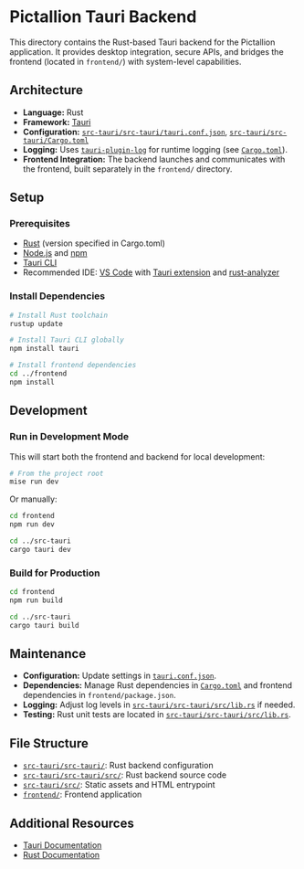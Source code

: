 # Pictallion Tauri Backend

This directory contains the Rust-based Tauri backend for the Pictallion application. It provides desktop integration, secure APIs, and bridges the frontend (located in `frontend/`) with system-level capabilities.

## Architecture

- **Language:** Rust
- **Framework:** [Tauri](https://tauri.app/)
- **Configuration:** [`src-tauri/src-tauri/tauri.conf.json`](src-tauri/src-tauri/tauri.conf.json:1), [`src-tauri/src-tauri/Cargo.toml`](src-tauri/src-tauri/Cargo.toml:1)
- **Logging:** Uses [`tauri-plugin-log`](https://docs.rs/tauri-plugin-log/) for runtime logging (see [`Cargo.toml`](src-tauri/src-tauri/Cargo.toml:1)).
- **Frontend Integration:** The backend launches and communicates with the frontend, built separately in the `frontend/` directory.

## Setup

### Prerequisites

- [Rust](https://www.rust-lang.org/tools/install) (version specified in Cargo.toml)
- [Node.js](https://nodejs.org/) and [npm](https://www.npmjs.com/)
- [Tauri CLI](https://tauri.app/v2/guides/getting-started/setup/)
- Recommended IDE: [VS Code](https://code.visualstudio.com/) with [Tauri extension](https://marketplace.visualstudio.com/items?itemName=tauri-apps.tauri-vscode) and [rust-analyzer](https://marketplace.visualstudio.com/items?itemName=rust-lang.rust-analyzer)

### Install Dependencies

```sh
# Install Rust toolchain
rustup update

# Install Tauri CLI globally
npm install tauri

# Install frontend dependencies
cd ../frontend
npm install
```

## Development

### Run in Development Mode

This will start both the frontend and backend for local development:

```sh
# From the project root
mise run dev
```

Or manually:

```sh
cd frontend
npm run dev

cd ../src-tauri
cargo tauri dev
```

### Build for Production

```sh
cd frontend
npm run build

cd ../src-tauri
cargo tauri build
```

## Maintenance

- **Configuration:** Update settings in [`tauri.conf.json`](src-tauri/src-tauri/tauri.conf.json:1).
- **Dependencies:** Manage Rust dependencies in [`Cargo.toml`](src-tauri/src-tauri/Cargo.toml:1) and frontend dependencies in `frontend/package.json`.
- **Logging:** Adjust log levels in [`src-tauri/src-tauri/src/lib.rs`](src-tauri/src-tauri/src/lib.rs:1) if needed.
- **Testing:** Rust unit tests are located in [`src-tauri/src-tauri/src/lib.rs`](src-tauri/src-tauri/src/lib.rs:18).

## File Structure

- [`src-tauri/src-tauri/`](src-tauri/src-tauri/): Rust backend configuration
- [`src-tauri/src-tauri/src/`](src-tauri/src-tauri/src/): Rust backend source code
- [`src-tauri/src/`](src-tauri/src/): Static assets and HTML entrypoint
- [`frontend/`](frontend/): Frontend application

## Additional Resources

- [Tauri Documentation](https://tauri.app/v2/)
- [Rust Documentation](https://doc.rust-lang.org/book/)
